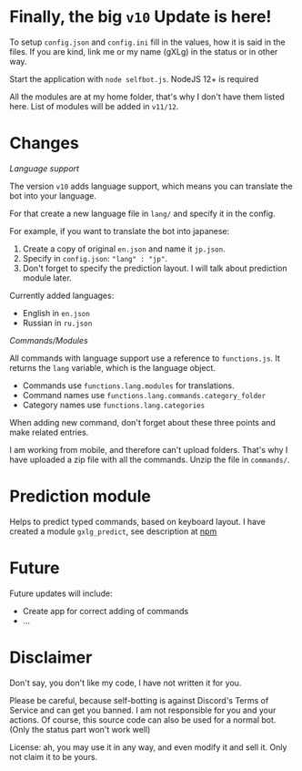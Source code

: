 # Finally, the big `v10` Update is here!

To setup `config.json` and `config.ini` fill in the values,
how it is said in the files.
If you are kind, link me or my name (gXLg)
in the status or in other way.

Start the application with `node selfbot.js`.
NodeJS 12+ is required

All the modules are at my home folder,
that's why I don't have them listed here.
List of modules will be added in `v11/12`.


# Changes

*Language support*

The version `v10` adds language support,
which means you can translate the bot into your language.

For that create a new language file in `lang/`
and specify it in the config.

For example, if you want to translate the bot into japanese:

1) Create a copy of original `en.json` and name it `jp.json`.
2) Specify in `config.json`: `"lang" : "jp"`.
3) Don't forget to specify the prediction layout.
I will talk about prediction module later.


Currently added languages:
* English in `en.json`
* Russian in `ru.json`


*Commands/Modules*

All commands with language support use a reference to `functions.js`.
It returns the `lang` variable, which is the language object.
* Commands use `functions.lang.modules` for translations.
* Command names use `functions.lang.commands.category_folder`
* Category names use `functions.lang.categories`

When adding new command, don't forget about these three points
and make related entries.

I am working from mobile, and therefore can't upload folders.
That's why I have uploaded a zip file with all the commands.
Unzip the file in `commands/`.

# Prediction module

Helps to predict typed commands, based on keyboard layout.
I have created a module `gxlg_predict`,
see description at [npm](https://www.npmjs.com/package/gxlg_predict)

# Future

Future updates will include:
* Create app for correct adding of commands
* ...

# Disclaimer

Don't say, you don't like my code, I have not written it for you.

Please be careful, because self-botting is against Discord's Terms of Service and can get you banned.
I am not responsible for you and your actions.
Of course, this source code can also be used for a normal bot.
(Only the status part won't work well)

License: ah, you may use it in any way, and even modify it and sell it. Only not claim it to be yours.
